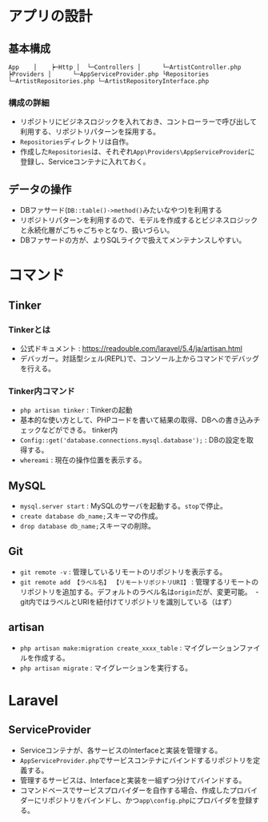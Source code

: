 # アプリの設計
## 基本構成
`
App   
│   
┝─Http
│  └─Controllers
│      └─ArtistController.php
┝Providers
│      └─AppServiceProvider.php
└Repositories
       └─ArtistRepositories.php
       └─ArtistRepositoryInterface.php
`
### 構成の詳細
- リポジトリにビジネスロジックを入れておき、コントローラーで呼び出して利用する、リポジトリパターンを採用する。
- `Repositories`ディレクトリは自作。
- 作成した`Repositories`は、それぞれ`App\Providers\AppServiceProvider`に登録し、Serviceコンテナに入れておく。

## データの操作
- DBファサード(`DB::table()->method()`みたいなやつ)を利用する
- リポジトリパターンを利用するので、モデルを作成するとビジネスロジックと永続化層がごちゃごちゃとなり、扱いづらい。
- DBファサードの方が、よりSQLライクで扱えてメンテナンスしやすい。


# コマンド
## Tinker
### Tinkerとは
- 公式ドキュメント : https://readouble.com/laravel/5.4/ja/artisan.html
- デバッガー。対話型シェル(REPL)で、コンソール上からコマンドでデバッグを行える。
### Tinker内コマンド
- `php artisan tinker` : Tinkerの起動
- 基本的な使い方として、PHPコードを書いて結果の取得、DBへの書き込みチェックなどができる。
tinker内
- `Config::get('database.connections.mysql.database');` : DBの設定を取得する。
- `whereami` : 現在の操作位置を表示する。
## MySQL
- `mysql.server start` : MySQLのサーバを起動する。`stop`で停止。
- `create database db_name;`スキーマの作成。
- `drop database db_name;`スキーマの削除。
## Git
- `git remote -v` : 管理しているリモートのリポジトリを表示する。
- `git remote add 【ラベル名】 【リモートリポジトリURI】` : 管理するリモートのリポジトリを追加する。デフォルトのラベル名は`origin`だが、変更可能。
  - git内ではラベルとURIを紐付けてリポジトリを識別している（はず）
## artisan
- `php artisan make:migration create_xxxx_table` : マイグレーションファイルを作成する。
- `php artisan migrate` : マイグレーションを実行する。

# Laravel
## ServiceProvider
- Serviceコンテナが、各サービスのInterfaceと実装を管理する。
- `AppServiceProvider.php`でサービスコンテナにバインドするリポジトリを定義する。
- 管理するサービスは、Interfaceと実装を一組ずつ分けてバインドする。
- コマンドベースでサービスプロバイダーを自作する場合、作成したプロバイダーにリポジトリをバインドし、かつ`app\config.php`にプロバイダを登録する。
